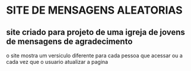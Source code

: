 <h1>SITE DE MENSAGENS ALEATORIAS</h1>

<h2>site criado para projeto de uma igreja de jovens de mensagens de agradecimento</h2>
<P>o site mostra um versiculo diferente para cada pessoa que acessar ou a cada vez que o usuario atualizar a pagina</P>
